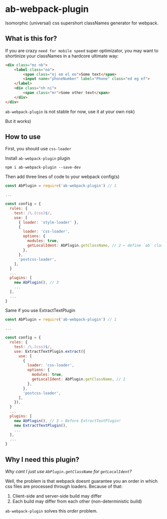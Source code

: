 # ab-webpack-plugin

Isomorphic (universal) css supershort classNames generator for webpack.

## What is this for?

If you are crazy `need for mobile speed` super optimizator, you may want to shortinize your classNames in a hardcore ultimate way:

```html
<div class="mz nb">
	<label class="ea">
		<span class="ej em el eo">Some text</span>
		<input name="phoneNumber" label="Phone" class="ed eg ef">
	</label>
	<div class="nh ni">
		<span class="mr">Some other text</span>
	</div>
</div>
```

`ab-webpack-plugin` is not stable for now, use it at your own risk)

But it works)

## How to use

First, you should use `css-loader`

Install `ab-webpack-plugin` plugin
```
npm i ab-webpack-plugin --save-dev
```

Then add three lines of code to your webpack config(s)
```js
const AbPlugin = require('ab-webpack-plugin') // 1

...

const config = {
  rules: {
  	test: /\.(css)$/,
    use: [
      { loader: 'style-loader' },
      {
        loader: 'css-loader',
        options: {
          modules: true,
          getLocalIdent: AbPlugin.getClassName, // 2 ← define `ab` classnames generator
        },
      },
      'postcss-loader',
    ],
  }
  ...
  plugins: [
    new AbPlugin(), // 3
    ...
  ],
  ...
}
```

Same if you use ExtractTextPlugin
```js
const AbPlugin = require('ab-webpack-plugin') // 1

...

const config = {
  rules: {
  	test: /\.(css)$/,
    use: ExtractTextPlugin.extract({
      use: [
        {
          loader: 'css-loader',
          options: {
            modules: true,
            getLocalIdent: AbPlugin.getClassName, // 2
          },
        },
        'postcss-loader',
      ],
    }),
  }
  ...
  plugins: [
    new AbPlugin(), // 3 ← Before ExtractTextPlugin!
    new ExtractTextPlugin(),
    ...
  ],
  ...
}
```

## Why I need this plugin?

*Why cant I just use `AbPlugin.getClassName` for `getLocalIdent`?*

Well, the problem is that webpack doesnt guarantee you an order in which css files are processed through loaders. Because of that:

1. Client-side and server-side build may differ
2. Each build may differ from each other (non-deterministic build)

`ab-webpack-plugin` solves this _order_ problem.
